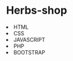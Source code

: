 # Herbs-shop

<ui> 
    <li> HTML </li>
    <li> CSS </li> 
    <li> JAVASCRIPT </li> 
    <li> PHP </li> 
    <li> BOOTSTRAP </li>

</ui>
